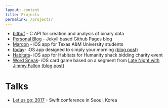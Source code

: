 ```yaml
---
layout: content
title: Projects
permalink: /projects/
---
```


- [bitbuf](https://github.com/mkchoi212/bitbuf) - C API for creation and analysis of binary data
- [Personal Blog](https://github.com/mkchoi212/mkchoi212.github.io) - Jekyll based Github Pages blog
- [Maroon](https://github.com/mkchoi212/Maroon) - iOS app for Texas A&M University students
- [today](https://github.com/mkchoi212/today)- iOS app designed to simply your morning [(blog post)](http://sickaf.xyz/2016/05/today-app)
- [Habitats](https://github.com/mkchoi212/Habitats)- iOS app for Habitats for Humanity shack bidding charity event
- [Word Sneak](https://github.com/mkchoi212/Wordsneak)- iOS card game based on a segment from [Late Night with Jimmy Fallon](https://www.youtube.com/watch?v=9nBBgD0q6rA) [(blog post)](http://sickaf.xyz/2016/05/word-app)

# Talks
- [Let us go: 2017](http://sickaf.xyz/2017/06/first-talk) - Swift conference in Seoul, Korea

